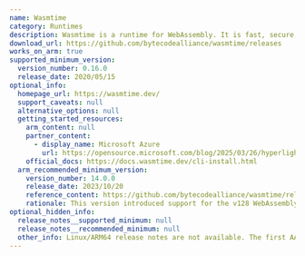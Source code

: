 ```yaml
---
name: Wasmtime
category: Runtimes
description: Wasmtime is a runtime for WebAssembly. It is fast, secure, configurable, supports a rich set of APIs, and compliant by standards.
download_url: https://github.com/bytecodealliance/wasmtime/releases
works_on_arm: true
supported_minimum_version:
  version_number: 0.16.0
  release_date: 2020/05/15
optional_info:
  homepage_url: https://wasmtime.dev/
  support_caveats: null
  alternative_options: null
  getting_started_resources:
    arm_content: null
    partner_content:
      - display_name: Microsoft Azure
        url: https://opensource.microsoft.com/blog/2025/03/26/hyperlight-wasm-fast-secure-and-os-free/
    official_docs: https://docs.wasmtime.dev/cli-install.html
  arm_recommended_minimum_version:
    version_number: 14.0.0
    release_date: 2023/10/20
    reference_content: https://github.com/bytecodealliance/wasmtime/releases/tag/v14.0.0
    rationale: This version introduced support for the v128 WebAssembly type on aarch64 architectures, enhancing Wasmtime's capabilities on ARM-based Linux systems.  The intention of this type is to allow platforms to perform typed between two functions that take or return v128 wasm values.
optional_hidden_info:
  release_notes__supported_minimum: null
  release_notes__recommended_minimum: null
  other_info: Linux/ARM64 release notes are not available. The first AArch64 release (tar) is available in version 0.16.0. Binary inside this tar archive executes on Neoverse N1.
---
```

